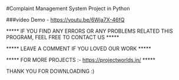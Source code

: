 #Complaint Management System Project in Python


###video Demo - https://youtu.be/6Wja7X-46fQ

***** IF YOU FIND ANY ERRORS OR ANY PROBLEMS RELATED THIS PROGRAM, FEEL FREE TO CONTACT US *****  


***** LEAVE A COMMENT IF YOU LOVED OUR WORK *****


***** FOR MORE PROJECTS :- https://projectworlds.in/ *****




THANK YOU FOR DOWNLOADING :) 